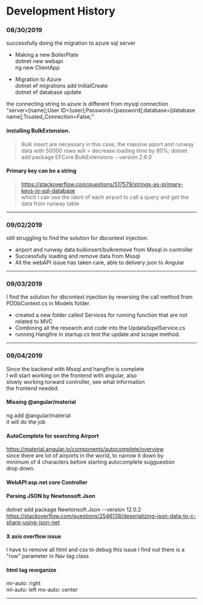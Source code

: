 # Development History

### 08/30/2019
successfully doing the migration to azure sql server
	  

* Making a new BoilerPlate  
   dotnet new webapi  
   ng new ClientApp  

* Migration to Azure  
   dotnet ef migrations add InitialCreate  
   dotnet ef database update  

the connecting string to azure is different from mysql connection  
   "server=[name];User ID=[user];Password=[password];database=[database name];Trusted_Connection=False;"


#### installing BulkExtension.  
>   Bulk insert are necessary in this case, the massive aiport and runway data with 50000 rows will      >   decrease loading time by 80%;
>   dotnet add package EFCore.BulkExtensions --version 2.6.0


#### Primary key can be a string
>   https://stackoverflow.com/questions/517579/strings-as-primary-keys-in-sql-database  
>   which I can use the ident of each airport to call a query and get the data from runway table

---
### 09/02/2019  
   still struggling to find the solution for dbcontext injection.
   
   * airport and runway data bulkinsert/bulkremove from Mssql in controller
   * Successfully loading and remove data from Mssql
   * All the webAPI issue has taken care, able to delivery json to Angular
---

### 09/03/2019
   I find the solution for dbcontext injection by reversing the call method from PDDbContext.cs in
   Models folder.

   * created a new folder called Services for running function that are not related to MVC
   * Combining all the research and code into the UpdataSqwlService.cs
   * running Hangfire in startup.cs  test the update and scrape method.

---

### 09/04/2019
   Since the backend with Mssql and hangfire is complete  
   I will start working on the frontend with angular, also  
   slowly working torward controller, see what information  
   the frontend needed. 


#### Missing @angular/material
   ng add @angular/material  
   it will do the job


#### AutoComplete for searching Airport
   https://material.angular.io/components/autocomplete/overview  
   since there are lot of airports in the world, to narrow it down by  
   minimum of 4 characters before starting autocomplete sugguestion  
   drop down.

#### WebAPI asp.net core Controller
   


#### Parsing JSON by Newtonsoft.Json
   dotnet add package Newtonsoft.Json --version 12.0.2
   https://stackoverflow.com/questions/2546138/deserializing-json-data-to-c-sharp-using-json-net


#### X axis overflow issue
   I have to remove all html and css to debug this issue
   I find out there is a "row" parameter in Nav tag class


#### html tag reorganize
   mr-auto: right  
   ml-auto: left
   mx-auto: center 

---

